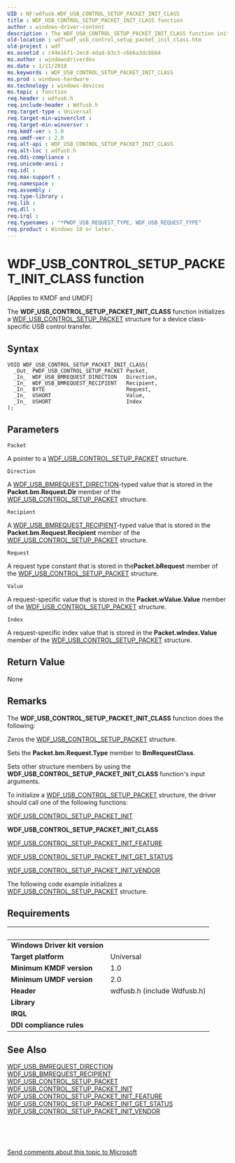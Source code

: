 ```yaml
---
UID : NF:wdfusb.WDF_USB_CONTROL_SETUP_PACKET_INIT_CLASS
title : WDF_USB_CONTROL_SETUP_PACKET_INIT_CLASS function
author : windows-driver-content
description : The WDF_USB_CONTROL_SETUP_PACKET_INIT_CLASS function initializes a WDF_USB_CONTROL_SETUP_PACKET structure for a device class-specific USB control transfer.
old-location : wdf\wdf_usb_control_setup_packet_init_class.htm
old-project : wdf
ms.assetid : c44e16f1-2ecd-4dad-b3c3-c6b6a3dcbb84
ms.author : windowsdriverdev
ms.date : 1/11/2018
ms.keywords : WDF_USB_CONTROL_SETUP_PACKET_INIT_CLASS
ms.prod : windows-hardware
ms.technology : windows-devices
ms.topic : function
req.header : wdfusb.h
req.include-header : Wdfusb.h
req.target-type : Universal
req.target-min-winverclnt : 
req.target-min-winversvr : 
req.kmdf-ver : 1.0
req.umdf-ver : 2.0
req.alt-api : WDF_USB_CONTROL_SETUP_PACKET_INIT_CLASS
req.alt-loc : wdfusb.h
req.ddi-compliance : 
req.unicode-ansi : 
req.idl : 
req.max-support : 
req.namespace : 
req.assembly : 
req.type-library : 
req.lib : 
req.dll : 
req.irql : 
req.typenames : "*PWDF_USB_REQUEST_TYPE, WDF_USB_REQUEST_TYPE"
req.product : Windows 10 or later.
---
```



# WDF_USB_CONTROL_SETUP_PACKET_INIT_CLASS function
<p class="CCE_Message">[Applies to KMDF and UMDF]

The <b>WDF_USB_CONTROL_SETUP_PACKET_INIT_CLASS</b> function initializes a <a href="..\wdfusb\ns-wdfusb-_wdf_usb_control_setup_packet.md">WDF_USB_CONTROL_SETUP_PACKET</a> structure for a device class-specific USB control transfer.

## Syntax

````
VOID WDF_USB_CONTROL_SETUP_PACKET_INIT_CLASS(
  _Out_ PWDF_USB_CONTROL_SETUP_PACKET Packet,
  _In_  WDF_USB_BMREQUEST_DIRECTION   Direction,
  _In_  WDF_USB_BMREQUEST_RECIPIENT   Recipient,
  _In_  BYTE                          Request,
  _In_  USHORT                        Value,
  _In_  USHORT                        Index
);
````

## Parameters

`Packet`

A pointer to a <a href="..\wdfusb\ns-wdfusb-_wdf_usb_control_setup_packet.md">WDF_USB_CONTROL_SETUP_PACKET</a> structure.

`Direction`

A <a href="..\wdfusb\ne-wdfusb-_wdf_usb_bmrequest_direction.md">WDF_USB_BMREQUEST_DIRECTION</a>-typed value that is stored in the <b>Packet.bm.Request.Dir</b> member of the <a href="..\wdfusb\ns-wdfusb-_wdf_usb_control_setup_packet.md">WDF_USB_CONTROL_SETUP_PACKET</a> structure.

`Recipient`

A <a href="..\wdfusb\ne-wdfusb-_wdf_usb_bmrequest_recipient.md">WDF_USB_BMREQUEST_RECIPIENT</a>-typed value that is stored in the <b>Packet.bm.Request.Recipient</b> member of the <a href="..\wdfusb\ns-wdfusb-_wdf_usb_control_setup_packet.md">WDF_USB_CONTROL_SETUP_PACKET</a> structure.

`Request`

A request type constant that is stored in the<b>Packet.bRequest</b> member of the <a href="..\wdfusb\ns-wdfusb-_wdf_usb_control_setup_packet.md">WDF_USB_CONTROL_SETUP_PACKET</a> structure.

`Value`

A request-specific value that is stored in the <b>Packet.wValue.Value</b> member of the <a href="..\wdfusb\ns-wdfusb-_wdf_usb_control_setup_packet.md">WDF_USB_CONTROL_SETUP_PACKET</a> structure.

`Index`

A request-specific index value that is stored in the <b>Packet.wIndex.Value</b> member of the <a href="..\wdfusb\ns-wdfusb-_wdf_usb_control_setup_packet.md">WDF_USB_CONTROL_SETUP_PACKET</a> structure.


## Return Value

None

## Remarks

The <b>WDF_USB_CONTROL_SETUP_PACKET_INIT_CLASS</b> function does the following:

Zeros the <a href="..\wdfusb\ns-wdfusb-_wdf_usb_control_setup_packet.md">WDF_USB_CONTROL_SETUP_PACKET</a> structure.

Sets the <b>Packet.bm.Request.Type</b> member to <b>BmRequestClass</b>.

Sets other structure members by using the <b>WDF_USB_CONTROL_SETUP_PACKET_INIT_CLASS</b> function's input arguments.

To initialize a <a href="..\wdfusb\ns-wdfusb-_wdf_usb_control_setup_packet.md">WDF_USB_CONTROL_SETUP_PACKET</a> structure, the driver should call one of the following functions:


<a href="..\wdfusb\nf-wdfusb-wdf_usb_control_setup_packet_init.md">WDF_USB_CONTROL_SETUP_PACKET_INIT</a>


<b>WDF_USB_CONTROL_SETUP_PACKET_INIT_CLASS</b>


<a href="..\wdfusb\nf-wdfusb-wdf_usb_control_setup_packet_init_feature.md">WDF_USB_CONTROL_SETUP_PACKET_INIT_FEATURE</a>



<a href="..\wdfusb\nf-wdfusb-wdf_usb_control_setup_packet_init_get_status.md">WDF_USB_CONTROL_SETUP_PACKET_INIT_GET_STATUS</a>



<a href="..\wdfusb\nf-wdfusb-wdf_usb_control_setup_packet_init_vendor.md">WDF_USB_CONTROL_SETUP_PACKET_INIT_VENDOR</a>


The following code example initializes a <a href="..\wdfusb\ns-wdfusb-_wdf_usb_control_setup_packet.md">WDF_USB_CONTROL_SETUP_PACKET</a> structure.

## Requirements
| &nbsp; | &nbsp; |
| ---- |:---- |
| **Windows Driver kit version** |  |
| **Target platform** | Universal |
| **Minimum KMDF version** | 1.0 |
| **Minimum UMDF version** | 2.0 |
| **Header** | wdfusb.h (include Wdfusb.h) |
| **Library** |  |
| **IRQL** |  |
| **DDI compliance rules** |  |

## See Also

<dl>
<dt>
<a href="..\wdfusb\ne-wdfusb-_wdf_usb_bmrequest_direction.md">WDF_USB_BMREQUEST_DIRECTION</a>
</dt>
<dt>
<a href="..\wdfusb\ne-wdfusb-_wdf_usb_bmrequest_recipient.md">WDF_USB_BMREQUEST_RECIPIENT</a>
</dt>
<dt>
<a href="..\wdfusb\ns-wdfusb-_wdf_usb_control_setup_packet.md">WDF_USB_CONTROL_SETUP_PACKET</a>
</dt>
<dt>
<a href="..\wdfusb\nf-wdfusb-wdf_usb_control_setup_packet_init.md">WDF_USB_CONTROL_SETUP_PACKET_INIT</a>
</dt>
<dt>
<a href="..\wdfusb\nf-wdfusb-wdf_usb_control_setup_packet_init_feature.md">WDF_USB_CONTROL_SETUP_PACKET_INIT_FEATURE</a>
</dt>
<dt>
<a href="..\wdfusb\nf-wdfusb-wdf_usb_control_setup_packet_init_get_status.md">WDF_USB_CONTROL_SETUP_PACKET_INIT_GET_STATUS</a>
</dt>
<dt>
<a href="..\wdfusb\nf-wdfusb-wdf_usb_control_setup_packet_init_vendor.md">WDF_USB_CONTROL_SETUP_PACKET_INIT_VENDOR</a>
</dt>
</dl>
 

 

<a href="mailto:wsddocfb@microsoft.com?subject=Documentation%20feedback [wdf\wdf]:%20WDF_USB_CONTROL_SETUP_PACKET_INIT_CLASS function%20 RELEASE:%20(1/11/2018)&amp;body=%0A%0APRIVACY STATEMENT%0A%0AWe use your feedback to improve the documentation. We don't use your email address for any other purpose, and we'll remove your email address from our system after the issue that you're reporting is fixed. While we're working to fix this issue, we might send you an email message to ask for more info. Later, we might also send you an email message to let you know that we've addressed your feedback.%0A%0AFor more info about Microsoft's privacy policy, see http://privacy.microsoft.com/en-us/default.aspx." title="Send comments about this topic to Microsoft">Send comments about this topic to Microsoft</a>